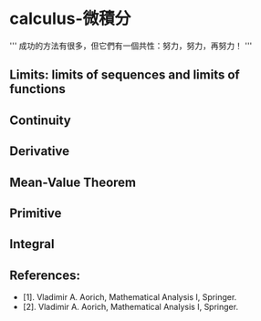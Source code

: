 # calculus-微積分
'''
成功的方法有很多，但它們有一個共性：努力，努力，再努力！
'''

## Limits: limits of sequences and limits of functions
## Continuity
## Derivative
## Mean-Value Theorem
## Primitive
## Integral

## References:
* [1]. Vladimir A. Aorich, Mathematical Analysis I, Springer.
* [2]. Vladimir A. Aorich, Mathematical Analysis I, Springer.
